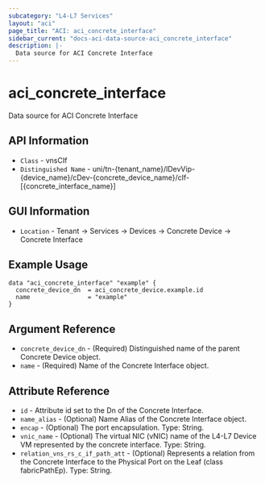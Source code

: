 ```yaml
---
subcategory: "L4-L7 Services"
layout: "aci"
page_title: "ACI: aci_concrete_interface"
sidebar_current: "docs-aci-data-source-aci_concrete_interface"
description: |-
  Data source for ACI Concrete Interface
---
```


# aci_concrete_interface #

Data source for ACI Concrete Interface

## API Information ##

* `Class` - vnsCIf
* `Distinguished Name` - uni/tn-{tenant_name}/lDevVip-{device_name}/cDev-{concrete_device_name}/cIf-[{concrete_interface_name}]

## GUI Information ##

* `Location` - Tenant -> Services -> Devices -> Concrete Device -> Concrete Interface

## Example Usage ##

```hcl
data "aci_concrete_interface" "example" {
  concrete_device_dn  = aci_concrete_device.example.id
  name                = "example"
}
```

## Argument Reference ##

* `concrete_device_dn` - (Required) Distinguished name of the parent Concrete Device object.
* `name` - (Required) Name of the Concrete Interface object.

## Attribute Reference ##
* `id` - Attribute id set to the Dn of the Concrete Interface.
* `name_alias` - (Optional) Name Alias of the Concrete Interface object.
* `encap` - (Optional) The port encapsulation. Type: String.
* `vnic_name` - (Optional) The virtual NIC (vNIC) name of the L4-L7 Device VM represented by the concrete interface. Type: String.
* `relation_vns_rs_c_if_path_att` - (Optional) Represents a relation from the Concrete Interface to the Physical Port on the Leaf (class fabricPathEp). Type: String.
